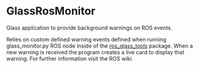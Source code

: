 GlassRosMonitor
===============

Glass application to provide background warnings on ROS events.  

Relies on custom defined warning events defined when running glass_monitor.py ROS node inside of the [ros_glass_tools](https://github.com/aktaylor08/ros_glass_tools) package.
When a new warning is received the program creates a live card to display that warning. 
For further information visit the ROS wiki.
